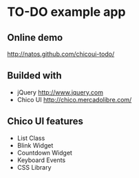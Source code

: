 TO-DO example app
=================

Online demo
-----------

http://natos.github.com/chicoui-todo/

Builded with
------------

 * jQuery http://www.jquery.com
 * Chico UI http://chico.mercadolibre.com/

Chico UI features
-----------------

 * List Class
 * Blink Widget
 * Countdown Widget
 * Keyboard Events
 * CSS Library
